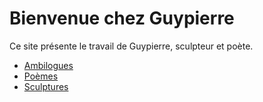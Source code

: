 # Bienvenue chez Guypierre

Ce site présente le travail de Guypierre, sculpteur et poète.

* [Ambilogues](/ambilogues)
* [Poèmes](/poemes)
* [Sculptures](/sculptures)